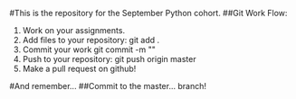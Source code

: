 #This is the repository for the September Python cohort.
##Git Work Flow:

1. Work on your assignments.
2. Add files to your repository: git add .
3. Commit your work git commit -m "<message about the commit >"
4. Push to your repository: git push origin master
5. Make a pull request on github!

#And remember...
##Commit to the master... branch!
